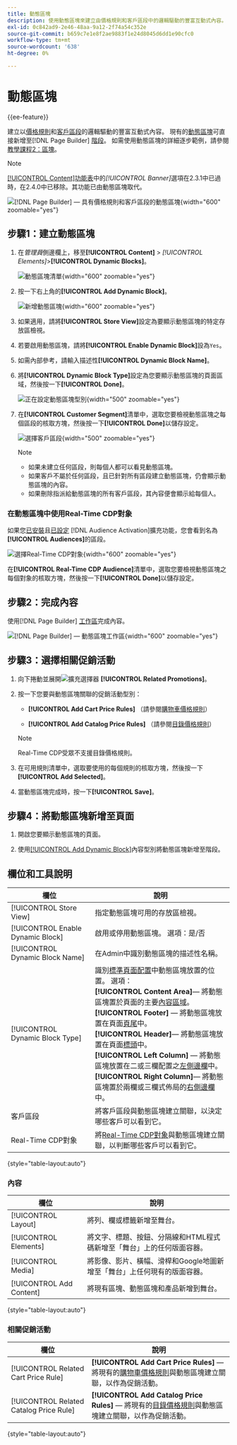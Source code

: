 ```yaml
---
title: 動態區塊
description: 使用動態區塊來建立由價格規則和客戶區段中的邏輯驅動的豐富互動式內容。
exl-id: 0c842ad9-2e46-48aa-9a12-2f74a54c352e
source-git-commit: b659c7e1e8f2ae9883f1e24d8045d6dd1e90cfc0
workflow-type: tm+mt
source-wordcount: '638'
ht-degree: 0%

---
```


# 動態區塊

{{ee-feature}}

建立以[價格規則](../merchandising-promotions/introduction.md#price-rules)和[客戶區段](../customers/customer-segments.md)的邏輯驅動的豐富互動式內容。 現有的[動態區塊](../page-builder/dynamic-block.md)可直接新增至[!DNL Page Builder] [階段](../page-builder/workspace.md)。 如需使用動態區塊的詳細逐步範例，請參閱[教學課程2：區塊](../page-builder/2-blocks.md)。

>[!NOTE]
>
>[[!UICONTROL Content]功能表](content-menu.md)中的&#x200B;_[!UICONTROL Banner]_&#x200B;選項在2.3.1中已過時，在2.4.0中已移除。其功能已由動態區塊取代。

![[!DNL Page Builder] — 具有價格規則和客戶區段的動態區塊](../page-builder/assets/pb-tutorial2-dynamic-block-storefront.png){width="600" zoomable="yes"}

## 步驟1：建立動態區塊

1. 在&#x200B;_管理員_&#x200B;側邊欄上，移至&#x200B;**[!UICONTROL Content]** > _[!UICONTROL Elements]_>**[!UICONTROL Dynamic Blocks]**。

   ![動態區塊清單](../page-builder/assets/pb-tutorial2-block-dynamic-add.png){width="600" zoomable="yes"}

1. 按一下右上角的&#x200B;**[!UICONTROL Add Dynamic Block]**。

   ![新增動態區塊](../page-builder/assets/pb-tutorial2-block-dynamic-new.png){width="600" zoomable="yes"}

1. 如果適用，請將&#x200B;**[!UICONTROL Store View]**&#x200B;設定為要顯示動態區塊的特定存放區檢視。

1. 若要啟用動態區塊，請將&#x200B;**[!UICONTROL Enable Dynamic Block]**&#x200B;設為`Yes`。

1. 如需內部參考，請輸入描述性&#x200B;**[!UICONTROL Dynamic Block Name]**。

1. 將&#x200B;**[!UICONTROL Dynamic Block Type]**&#x200B;設定為您要顯示動態區塊的頁面區域，然後按一下&#x200B;**[!UICONTROL Done]**。

   ![正在設定動態區塊型別](../page-builder/assets/pb-dynamic-block-type.png){width="500" zoomable="yes"}

1. 在&#x200B;**[!UICONTROL Customer Segment]**&#x200B;清單中，選取您要檢視動態區塊之每個區段的核取方塊，然後按一下&#x200B;**[!UICONTROL Done]**&#x200B;以儲存設定。

   ![選擇客戶區段](../page-builder/assets/pb-dynamic-block-customer-segment.png){width="500" zoomable="yes"}

   >[!NOTE]
   >
   >- 如果未建立任何區段，則每個人都可以看見動態區塊。
   >- 如果客戶不屬於任何區段，且已針對所有區段建立動態區塊，仍會顯示動態區塊的內容。
   >- 如果刪除指派給動態區塊的所有客戶區段，其內容便會顯示給每個人。

### 在動態區塊中使用Real-Time CDP對象

如果您[已安裝](../customers/audience-activation.md#install-the-extension)且[已設定](../customers/audience-activation.md#configure-the-extension) [!DNL Audience Activation]擴充功能，您會看到名為&#x200B;**[!UICONTROL Audiences]**&#x200B;的區段。

![選擇Real-Time CDP對象](./assets/dynamic-block-rtcdp.png){width="600" zoomable="yes"}

在&#x200B;**[!UICONTROL Real-Time CDP Audience]**&#x200B;清單中，選取您要檢視動態區塊之每個對象的核取方塊，然後按一下&#x200B;**[!UICONTROL Done]**&#x200B;以儲存設定。

## 步驟2：完成內容

使用[!DNL Page Builder] [工作區](../page-builder/workspace.md)完成內容。

![[!DNL Page Builder] — 動態區塊工作區](../page-builder/assets/pb-dynamic-block-workspace.png){width="600" zoomable="yes"}

## 步驟3：選擇相關促銷活動

1. 向下捲動並展開![擴充選擇器](../assets/icon-display-expand.png) **[!UICONTROL Related Promotions]**。

1. 按一下您要與動態區塊關聯的促銷活動型別：

   - **[!UICONTROL Add Cart Price Rules]** （請參閱[購物車價格規則](../merchandising-promotions/price-rules-cart.md)）

   - **[!UICONTROL Add Catalog Price Rules]** （請參閱[目錄價格規則](../merchandising-promotions/price-rules-catalog.md)）

   >[!NOTE]
   >
   >Real-Time CDP受眾不支援目錄價格規則。

1. 在可用規則清單中，選取要使用的每個規則的核取方塊，然後按一下&#x200B;**[!UICONTROL Add Selected]**。

1. 當動態區塊完成時，按一下&#x200B;**[!UICONTROL Save]**。

## 步驟4：將動態區塊新增至頁面

1. 開啟您要顯示動態區塊的頁面。

1. 使用[[!UICONTROL Add Dynamic Block]](../page-builder/dynamic-block.md)內容型別將動態區塊新增至階段。

## 欄位和工具說明

| 欄位 | 說明 |
|--- |--- |
| [!UICONTROL Store View] | 指定動態區塊可用的存放區檢視。 |
| [!UICONTROL Enable Dynamic Block] | 啟用或停用動態區塊。 選項：是/否 |
| [!UICONTROL Dynamic Block Name] | 在Admin中識別動態區塊的描述性名稱。 |
| [!UICONTROL Dynamic Block Type] | 識別[標準頁面配置](layout-updates.md)中動態區塊放置的位置。 選項： <br/>**[!UICONTROL Content Area]**— 將動態區塊置於頁面的主要[內容區域](layout-updates.md)。<br/>**[!UICONTROL Footer]** — 將動態區塊放置在頁面[頁尾](page-setup.md#footer)中。 <br/>**[!UICONTROL Header]**— 將動態區塊放置在頁面[標頭](page-setup.md#header)中。<br/>**[!UICONTROL Left Column]** — 將動態區塊放置在二或三欄配置之[左側邊欄](page-layout.md#standard-page-layouts)中。 <br/>**[!UICONTROL Right Column]**— 將動態區塊置於兩欄或三欄式佈局的[右側邊欄](page-layout.md#standard-page-layouts)中。 |
| 客戶區段 | 將客戶區段與動態區塊建立關聯，以決定哪些客戶可以看到它。 |
| Real-Time CDP對象 | 將[Real-Time CDP對象](../customers/audience-activation.md)與動態區塊建立關聯，以判斷哪些客戶可以看到它。 |

{style="table-layout:auto"}

### 內容

| 欄位 | 說明 |
|--- |--- |
| [!UICONTROL Layout] | 將列、欄或標籤新增至舞台。 |
| [!UICONTROL Elements] | 將文字、標題、按鈕、分隔線和HTML程式碼新增至「舞台」上的任何版面容器。 |
| [!UICONTROL Media] | 將影像、影片、橫幅、滑桿和Google地圖新增至「舞台」上任何現有的版面容器。 |
| [!UICONTROL Add Content] | 將現有區塊、動態區塊和產品新增到舞台。 |

{style="table-layout:auto"}

### 相關促銷活動

| 欄位 | 說明 |
|--- |--- |
| [!UICONTROL Related Cart Price Rule] | **[!UICONTROL Add Cart Price Rules]** — 將現有的[購物車價格規則](../merchandising-promotions/price-rules-cart.md)與動態區塊建立關聯，以作為促銷活動。 |
| [!UICONTROL Related Catalog Price Rule] | **[!UICONTROL Add Catalog Price Rules]** — 將現有的[目錄價格規則](../merchandising-promotions/price-rules-catalog.md)與動態區塊建立關聯，以作為促銷活動。 |

{style="table-layout:auto"}
